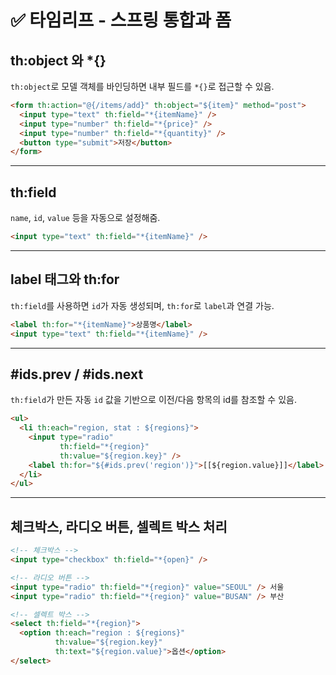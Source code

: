 # ✅ 타임리프 - 스프링 통합과 폼

## th:object 와 *{}

`th:object`로 모델 객체를 바인딩하면 내부 필드를 `*{}`로 접근할 수 있음.

```html
<form th:action="@{/items/add}" th:object="${item}" method="post">
  <input type="text" th:field="*{itemName}" />
  <input type="number" th:field="*{price}" />
  <input type="number" th:field="*{quantity}" />
  <button type="submit">저장</button>
</form>
```

---

## th:field

`name`, `id`, `value` 등을 자동으로 설정해줌.

```html
<input type="text" th:field="*{itemName}" />
```

---

## label 태그와 th:for

`th:field`를 사용하면 `id`가 자동 생성되며, `th:for`로 `label`과 연결 가능.

```html
<label th:for="*{itemName}">상품명</label>
<input type="text" th:field="*{itemName}" />
```

---

## #ids.prev / #ids.next

`th:field`가 만든 자동 `id` 값을 기반으로 이전/다음 항목의 id를 참조할 수 있음.

```html
<ul>
  <li th:each="region, stat : ${regions}">
    <input type="radio" 
           th:field="*{region}" 
           th:value="${region.key}" />
    <label th:for="${#ids.prev('region')}">[[${region.value}]]</label>
  </li>
</ul>
```

---

## 체크박스, 라디오 버튼, 셀렉트 박스 처리

```html
<!-- 체크박스 -->
<input type="checkbox" th:field="*{open}" />

<!-- 라디오 버튼 -->
<input type="radio" th:field="*{region}" value="SEOUL" /> 서울
<input type="radio" th:field="*{region}" value="BUSAN" /> 부산

<!-- 셀렉트 박스 -->
<select th:field="*{region}">
  <option th:each="region : ${regions}" 
          th:value="${region.key}" 
          th:text="${region.value}">옵션</option>
</select>
```
